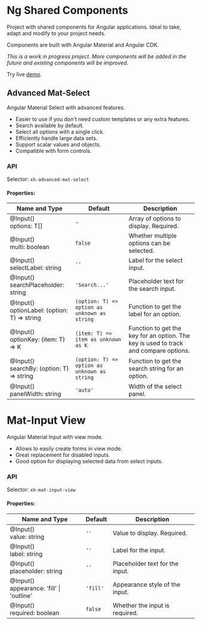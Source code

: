 # Ng Shared Components

Project with shared components for Angular applications.
Ideal to take, adapt and modify to your project needs.

Components are built with Angular Material and Angular CDK.

<i>This is a work in progress project. More components will be added in the future and existing components will be improved.</i>

Try live [demo](https://ng-shared-components.demo.xhandl.com/).

## Advanced Mat-Select

Angular Material Select with advanced features.

- Easier to use if you don't need custom templates or any extra features.
- Search available by default.
- Select all options with a single click.
- Efficiently handle large data sets.
- Support scalar values and objects.
- Compatible with form controls.

### API

Selector: `xh-advanced-mat-select`

#### Properties:

| Name and Type                                   | Default                                      | Description                                                                          |
|-------------------------------------------------|----------------------------------------------|--------------------------------------------------------------------------------------|
| @Input()<br/>options: T[]                       | -                                            | Array of options to display. Required.                                               |
| @Input()<br/>multi: boolean                     | `false`                                      | Whether multiple options can be selected.                                            |
| @Input()<br/>selectLabel: string                | `''`                                         | Label for the select input.                                                          |
| @Input()<br/>searchPlaceholder: string          | `'Search...'`                                | Placeholder text for the search input.                                               |
| @Input()<br/>optionLabel: (option: T) => string | `(option: T) => option as unknown as string` | Function to get the label for an option.                                             |
| @Input()<br/>optionKey: (item: T) => K          | `(item: T) => item as unknown as K`          | Function to get the key for an option. The key is used to track and compare options. |
| @Input()<br/>searchBy: (option: T) => string    | `(option: T) => option as unknown as string` | Function to get the search string for an option.                                     |
| @Input()<br/>panelWidth: string                 | `'auto'`                                     | Width of the select panel.                                                           |

# Mat-Input View

Angular Material Input with view mode.

- Allows to easily create forms in view mode.
- Great replacement for disabled inputs.
- Good option for displaying selected data from select inputs.

### API

Selector: `xh-mat-input-view`

#### Properties:

| Name and Type                                | Default  | Description                     |
|----------------------------------------------|----------|---------------------------------|
| @Input()<br/>value: string                   | `''`     | Value to display. Required.     |
| @Input()<br/>label: string                   | `''`     | Label for the input.            |
| @Input()<br/>placeholder: string             | `''`     | Placeholder text for the input. |
| @Input()<br/>appearance: 'fill' \| 'outline' | `'fill'` | Appearance style of the input.  |
| @Input()<br/>required: boolean               | `false`  | Whether the input is required.  |
